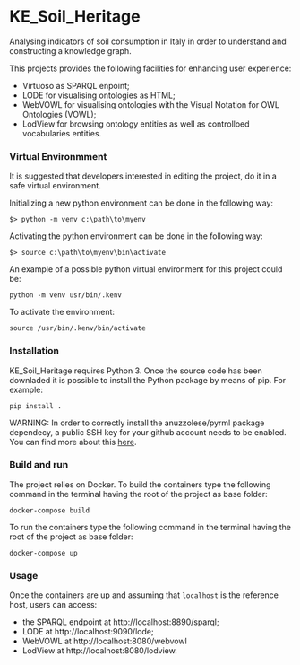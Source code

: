 # KE_Soil_Heritage
Analysing indicators of soil consumption in Italy in order to understand and constructing a knowledge graph.
 
This projects provides the following facilities for enhancing user experience: 
 - Virtuoso as SPARQL enpoint;
 - LODE for visualising ontologies as HTML;
 - WebVOWL for visualising ontologies with the Visual Notation for OWL Ontologies (VOWL);
 - LodView for browsing ontology entities as well as controlloed vocabularies entities.

### Virtual Environmment
It is suggested that developers interested in editing the project, do it in a safe virtual environment.

Initializing a new python environment can be done in the following way:

```
$> python -m venv c:\path\to\myenv
```
Activating the python environment can be done in the following way:

```
$> source c:\path\to\myenv\bin\activate
```

An example of a possible python virtual environment for this project could be:

```
python -m venv usr/bin/.kenv 
```

To activate the environment:

```
source /usr/bin/.kenv/bin/activate
```


### Installation
KE_Soil_Heritage requires Python 3.
Once the source code has been downladed it is possible to install the Python package by means of pip. For example:

```
pip install .
```

WARNING: In order to correctly install the anuzzolese/pyrml package dependecy, a public SSH key for your
github account needs to be enabled. You can find more about this [here](https://docs.github.com/en/github/authenticating-to-github/connecting-to-github-with-ssh/adding-a-new-ssh-key-to-your-github-account). 
 
    
### Build and run
The project relies on Docker.
To build the containers type the following command in the terminal having the root of the project as base folder:
```
docker-compose build
```
To run the containers type the following command in the terminal having the root of the project as base folder:
```
docker-compose up
```

### Usage
Once the containers are up and assuming that `localhost` is the reference host, users can access:
 - the SPARQL endpoint at http://localhost:8890/sparql;
 - LODE at http://localhost:9090/lode;
 - WebVOWL at http://localhost:8080/webvowl
 - LodView at http://localhost:8080/lodview.

